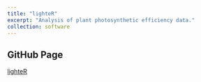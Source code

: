 ```yaml
---
title: "lighteR"
excerpt: "Analysis of plant photosynthetic efficiency data."
collection: software
---
```


## GitHub Page

[lighteR](https://github.com/patrickCNMartin/lighteR)

